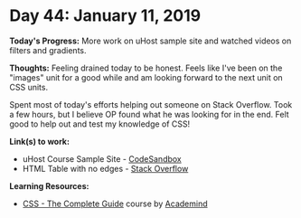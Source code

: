 # Day 44: January 11, 2019

**Today's Progress:** More work on uHost sample site and watched videos on filters and gradients.

**Thoughts:** Feeling drained today to be honest. Feels like I've been on the "images" unit for a good while and am looking forward to the next unit on CSS units.

Spent most of today's efforts helping out someone on Stack Overflow. Took a few hours, but I believe OP found what he was looking for in the end. Felt good to help out and test my knowledge of CSS!

**Link(s) to work:**
* uHost Course Sample Site - [CodeSandbox](https://codesandbox.io/embed/881n9xljn8?view=preview)
* HTML Table with no edges - [Stack Overflow](https://stackoverflow.com/questions/54149143/html-table-with-no-edges/54149604#54149604)

**Learning Resources:**
* [CSS - The Complete Guide](https://www.udemy.com/css-the-complete-guide-incl-flexbox-grid-sass/) course by [Academind](https://www.academind.com/)